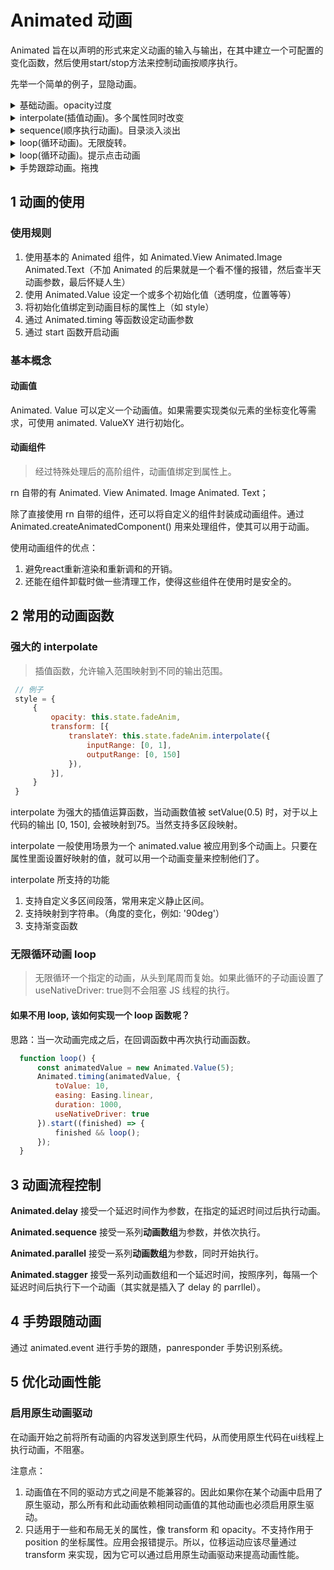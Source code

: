 # Animated 动画

Animated 旨在以声明的形式来定义动画的输入与输出，在其中建立一个可配置的变化函数，然后使用start/stop方法来控制动画按顺序执行。

先举一个简单的例子，显隐动画。

<details>
  <summary>基础动画。opacity过度</summary>
  <code>
  

``` jsx
import React, { useEffect, useRef } from "react";
import { Animated, Text, View, StyleSheet } from "react-native";

export default () => {
    const fadeAnim = useRef(new Animated.Value(0)).current;
    useEffect(() => {
        Animated.timing(fadeAnim, {
            toValue: 1,
            duration: 5000
        }).start();
    }, []);
    return <View style={styles.container}>
        <Animated.View
            style={[
                styles.fadingContainer,
                {
                    opacity: fadeAnim
                }
            ]}
        >
            <Text style={styles.fadingText}>我出现了</Text>
        </Animated.View>
    </View>
}

const styles = StyleSheet.create({
    container: {
        flex: 1,
        alignItems: "center",
        justifyContent: "center"
    },
    fadingContainer: {
        paddingVertical: 8,
        paddingHorizontal: 16,
        backgroundColor: "powderblue"
    },
    fadingText: {
        fontSize: 28,
        textAlign: "center",
        margin: 10
    },
});
```

  </code>
</details>

<details>
  <summary>interpolate(插值动画)。多个属性同时改变</summary>
  <code>
  

``` jsx
import React, { useEffect, useRef } from 'react';
import { View, Animated, Easing, StyleSheet } from 'react-native';

export default () => {
    const animation = useRef(new Animated.Value(0)).current;
    useEffect(() => {
        Animated.timing(animation, {
            toValue: 1,
            duration: 1000,
            easing: Easing.linear
        }).start();
    }, []);

    return <View style={styles.container}>
        <Animated.View style={
            [
                {
                    opacity: animation,
                    transform: [{
                        rotateZ: animation.interpolate({
                            inputRange: [0, 1],
                            outputRange: ['0deg', '720deg']
                        })
                    }]
                }]}>
            <Animated.Text style={{
                fontSize: animation.interpolate({
                    inputRange: [0, 1],
                    outputRange: [10, 24]
                })
            }}>
                😄😄升高😄😄
            </Animated.Text>
        </Animated.View>
    </View>
}

const styles = StyleSheet.create({
    container: {
        width: '100%',
        height: '100%',
        justifyContent: 'center',
        alignItems: 'center'
    }
});
```

  </code>
</details>

<details>
  <summary>sequence(顺序执行动画)。目录淡入淡出</summary>
  <code>
  

``` jsx
import React, { useEffect, useRef } from 'react';
import { View, Animated, StyleSheet, Easing } from 'react-native';

export default () => {
    const animationArray = Array.from({ length: 3 }).map(() => new Animated.Value(0));
    const animations = useRef(animationArray).current;
    useEffect(() => {
        Animated.sequence(
            [
                // 向右移动
                ...animations.map(anim => {
                    return Animated.timing(anim, {
                        toValue: 1,
                        duration: 600,
                        easing: Easing.linear,
                        useNativeDriver: true
                    })
                }),
                // 延迟600毫秒
                Animated.delay(600),
                // 向左移动，返回原始状态
                ...animations.map(anim => {
                    return Animated.timing(anim, {
                        toValue: 0,
                        duration: 600,
                        easing: Easing.linear,
                        useNativeDriver: true
                    })
                }).reverse()
            ]
        ).start();
    })

    return (
        <View style={styles.box}>
            {
                animations.map((anim, index) => {
                    return (
                        <Animated.View
                            style={
                                [
                                    styles.list,
                                    styles[`list${index + 1}`],
                                    {
                                        transform: [
                                            {
                                                translateX: anim.interpolate({
                                                    inputRange: [0, 1],
                                                    outputRange: [0, 80],
                                                })
                                            }
                                        ],
                                        opacity: anim.interpolate({
                                            inputRange: [0, 1],
                                            outputRange: [1, 0.5]
                                        })
                                    }
                                ]
                            }
                        />
                    );
                })
            }
        </View>
    );
}

const styles = StyleSheet.create({
    box: {
        width: '100%',
        height: '100%',
        justifyContent: 'center',
        alignItems: 'center',
    },
    list: {
        width: 100,
        height: 50,
        borderRadius: 15,
        marginBottom: 5
    },
    list1: {
        backgroundColor: 'orange'
    },
    list2: {
        backgroundColor: 'purple'
    },
    list3: {
        backgroundColor: 'pink'
    }
});
```

  </code>
</details>

<details>
  <summary>loop(循环动画)。无限旋转。</summary>
  <code>
  

``` jsx
// loop 循环动画
import React, { useEffect, useRef } from "react";
import { Animated, Text, View, StyleSheet, Easing } from "react-native";

export default () => {
    const fadeAnim = useRef(new Animated.Value(0)).current;
    const animationFunc = useRef(() => Animated.timing(fadeAnim, {
        toValue: 1,
        duration: 2000,
        easing: Easing.linear
    })).current;

    useEffect(() => {
        Animated.loop(animationFunc(), {
            useNativeDriver: true,
        }).start()
    }, [])
    return <View style={styles.container}>
        <Animated.View
            style={[
                styles.fadingContainer,
                {
                    transform: [{
                        rotateZ: fadeAnim.interpolate({
                            inputRange: [0, 1],
                            outputRange: ['0deg', '360deg']
                        })
                    }]
                }
            ]}
        >
            <Text style={styles.fadingText}>😄</Text>
        </Animated.View>
    </View>
}

const styles = StyleSheet.create({
    container: {
        width: '100%',
        height: '100%',
        alignItems: "center",
        justifyContent: "center"
    },
    fadingContainer: {
        paddingVertical: 8,
        paddingHorizontal: 16,
        backgroundColor: "powderblue"
    },
    fadingText: {
        fontSize: 28,
        textAlign: "center",
        margin: 10
    },
});
```

  </code>
</details>

<details>
  <summary>loop(循环动画)。提示点击动画</summary>
  <code>
  

``` jsx
import React, { useEffect, useRef } from 'react';
import { View, Text, Animated, StyleSheet, Easing } from 'react-native';

export default () => {
    const offset = useRef(new Animated.Value(0)).current;
    const startAnimated = useRef(() => {
        const animationSlider = Animated.sequence([
            Animated.timing(offset, {
                toValue: 1,
                duration: 500,
                delay: 0,
                easing: Easing.linear,
            }),
            Animated.timing(offset, {
                toValue: 0,
                duration: 500,
                delay: 0,
                easing: Easing.linear,
            }),
        ]);
        Animated.loop(animationSlider).start();
    }).current;
    useEffect(() => {
        startAnimated();
    }, []);

    return (
        <View style={styles.container}>
            <View style={styles.button}>
                <Text style={styles.text}>点我点我</Text>
            </View>
            <Animated.Image
                source={require('./assets/hand.png')}
                style={[
                    styles.image,
                    {
                        transform: [
                            {
                                translateY: offset.interpolate({
                                    inputRange: [0, 1],
                                    outputRange: [0, 20]
                                })
                            }
                        ],
                    }
                ]}>
            </Animated.Image>
        </View>

    );
}

const styles = StyleSheet.create({
    container: {
        width: '100%',
        height: '100%',
        alignItems: 'center',
        justifyContent: 'center',
    },
    image: {
        width: 50,
        height: 50,
    },
    button: {
        padding: 10,
        justifyContent: 'center',
        alignItems: 'center',
        borderWidth: 2,
        borderColor: 'powderblue',
        borderRadius: 10
    }
})
```

  </code>
</details>

<details>
  <summary>手势跟踪动画。拖拽</summary>
  <code>
  

``` jsx
  import React, { useRef } from "react";
import { Animated, View, StyleSheet, PanResponder } from "react-native";

const App = () => {
    const pan = useRef(new Animated.ValueXY()).current;
    const panResponder = useRef(
        PanResponder.create({
            onMoveShouldSetPanResponder: () => true,
            onPanResponderMove: Animated.event([
                null,
                { dx: pan.x, dy: pan.y }
            ]),
            onPanResponderRelease: () => {
                Animated.spring(pan, { toValue: { x: 0, y: 0 } }).start();
            }
        })
    ).current;

    return (
        <View style={styles.container}>
            <Animated.View
                style={{
                    transform: [{ translateX: pan.x }, { translateY: pan.y }]
                }}
                {...panResponder.panHandlers}
            >
                <View style={styles.box} />
            </Animated.View>
        </View>
    );
}

const styles = StyleSheet.create({
    container: {
        flex: 1,
        alignItems: "center",
        justifyContent: "center"
    },
    box: {
        height: 150,
        width: 150,
        backgroundColor: "blue",
        borderRadius: 5
    }
});

export default App;
```

  </code>
</details>

## 1 动画的使用

### 使用规则

1. 使用基本的 Animated 组件，如 Animated.View Animated.Image Animated.Text（不加 Animated 的后果就是一个看不懂的报错，然后查半天动画参数，最后怀疑人生）
2. 使用 Animated.Value 设定一个或多个初始化值（透明度，位置等等）
3. 将初始化值绑定到动画目标的属性上（如 style）
4. 通过 Animated.timing 等函数设定动画参数
5. 通过 start 函数开启动画

### 基本概念

#### 动画值

Animated. Value 可以定义一个动画值。如果需要实现类似元素的坐标变化等需求，可使用 animated. ValueXY 进行初始化。

#### 动画组件

> 经过特殊处理后的高阶组件，动画值绑定到属性上。

rn 自带的有 Animated. View Animated. Image Animated. Text；

除了直接使用 rn 自带的组件，还可以将自定义的组件封装成动画组件。通过 Animated.createAnimatedComponent() 用来处理组件，使其可以用于动画。

使用动画组件的优点：

1. 避免react重新渲染和重新调和的开销。
2. 还能在组件卸载时做一些清理工作，使得这些组件在使用时是安全的。

## 2 常用的动画函数

### 强大的 interpolate

> 插值函数，允许输入范围映射到不同的输出范围。

``` js
 // 例子
 style = {
     {
         opacity: this.state.fadeAnim,
         transform: [{
             translateY: this.state.fadeAnim.interpolate({
                 inputRange: [0, 1],
                 outputRange: [0, 150]
             }),
         }],
     }
 }
```

interpolate 为强大的插值运算函数，当动画数值被 setValue(0.5) 时，对于以上代码的输出 [0, 150], 会被映射到75。当然支持多区段映射。

interpolate 一般使用场景为一个 animated.value 被应用到多个动画上。只要在属性里面设置好映射的值，就可以用一个动画变量来控制他们了。

interpolate 所支持的功能

1. 支持自定义多区间段落，常用来定义静止区间。
2. 支持映射到字符串。（角度的变化，例如: '90deg'）
3. 支持渐变函数

### 无限循环动画 loop

> 无限循环一个指定的动画，从头到尾周而复始。如果此循环的子动画设置了useNativeDriver: true则不会阻塞 JS 线程的执行。

#### 如果不用 loop, 该如何实现一个 loop 函数呢？

思路：当一次动画完成之后，在回调函数中再次执行动画函数。

``` js
  function loop() {
      const animatedValue = new Animated.Value(5);
      Animated.timing(animatedValue, {
          toValue: 10,
          easing: Easing.linear,
          duration: 1000,
          useNativeDriver: true
      }).start((finished) => {
          finished && loop();
      });
  }
```

## 3 动画流程控制

**Animated.delay** 接受一个延迟时间作为参数，在指定的延迟时间过后执行动画。

**Animated.sequence** 接受一系列**动画数组**为参数，并依次执行。

**Animated.parallel** 接受一系列**动画数组**为参数，同时开始执行。

**Animated.stagger** 接受一系列动画数组和一个延迟时间，按照序列，每隔一个延迟时间后执行下一个动画（其实就是插入了 delay 的 parrllel）。

## 4 手势跟随动画

通过 animated.event 进行手势的跟随，panresponder 手势识别系统。

## 5 优化动画性能

### 启用原生动画驱动

在动画开始之前将所有动画的内容发送到原生代码，从而使用原生代码在ui线程上执行动画，不阻塞。

注意点：

1. 动画值在不同的驱动方式之间是不能兼容的。因此如果你在某个动画中启用了原生驱动，那么所有和此动画依赖相同动画值的其他动画也必须启用原生驱动。
2. 只适用于一些和布局无关的属性，像 transform 和 opacity。不支持作用于 position 的坐标属性。应用会报错提示。所以，位移运动应该尽量通过 transform 来实现，因为它可以通过启用原生动画驱动来提高动画性能。
